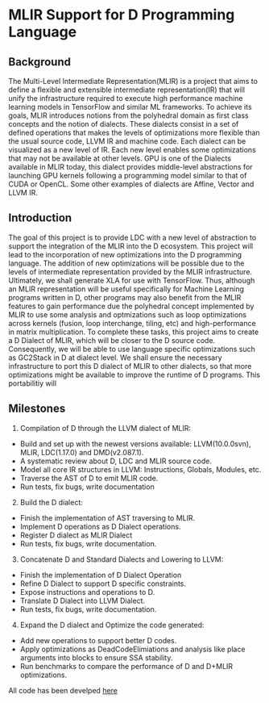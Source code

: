 # MLIR Support for D Programming Language 

## Background

The Multi-Level Intermediate Representation(MLIR) is a project that aims to define a flexible and extensible intermediate representation(IR) that will unify the infrastructure required to execute high performance machine learning models in TensorFlow and similar ML frameworks. To achieve its goals, MLIR introduces notions from the polyhedral domain as first class concepts and the notion of dialects. These dialects consist in a set of defined operations that makes the levels of optimizations more flexible than the usual source code, LLVM IR and machine code. Each dialect can be visualized as a new level of IR. Each new level enables some optimizations that may not be available at other levels. GPU is one of the Dialects available in MLIR today, this dialect provides middle-level abstractions for launching GPU kernels following a programming model similar to that of CUDA or OpenCL. Some other examples of dialects are Affine, Vector and LLVM IR.

## Introduction

The goal of this project is to provide LDC with a new level of abstraction to support the integration of the MLIR into the D ecosystem. This project will lead to the incorporation of new optimizations into the D programming language. The addition of new optimizations will be possible due to the levels of intermediate representation provided by the MLIR infrastructure. Ultimately, we shall generate XLA for use with TensorFlow. Thus, although an MLIR representation will be useful specifically for Machine Learning programs written in D, other programs may also benefit from the MLIR features to gain performance due the polyhedral concept implemented by MLIR to use some analysis and optmizations such as loop optimizations across kernels (fusion, loop interchange, tiling, etc) and high-performance in matrix multiplication. To complete these tasks, this project aims to create a D Dialect of MLIR, which will be closer to the D source code. Consequently, we will be able to use language specific optimizations such as GC2Stack in D at dialect level. We shall ensure the necessary infrastructure to port this D dialect of MLIR to other dialects, so that more optimizations might be available to improve the runtime of D programs. This portabilitiy will

## Milestones

1. Compilation of D through the LLVM dialect of MLIR:
  - Build and set up with the newest versions available: LLVM(10.0.0svn), MLIR, LDC(1.17.0) and DMD(v2.087.1).
  - A systematic review about D, LDC and MLIR source code.
  - Model all core IR structures in LLVM: Instructions, Globals, Modules, etc.
  - Traverse the AST of D to emit MLIR code.
  - Run tests, fix bugs, write documentation
     
2. Build the D dialect:
 - Finish the implementation of AST traversing to MLIR.
 - Implement D operations as D Dialect operations.
 - Register D dialect as MLIR Dialect
 - Run tests, fix bugs, write documentation.
 
3. Concatenate D and Standard Dialects and Lowering to LLVM:
 - Finish the implementation of D Dialect Operation
 - Refine D Dialect to support D specific constraints.
 - Expose instructions and operations to D.
 - Translate D Dialect into LLVM Dialect.
 - Run tests, fix bugs, write documentation.

4. Expand the D dialect and Optimize the code generated:
 - Add new operations to support better D codes.
 - Apply optimizations as DeadCodeElimiations and analysis like place arguments into blocks to ensure SSA stability.
 - Run benchmarks to compare the performance of D and D+MLIR optimizations.
 
 All code has been develped [here](https://github.com/Robertorosmaninho/ldc)
